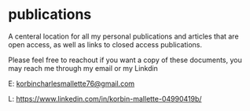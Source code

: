 # publications
A centeral location for all my personal publications and articles that are open access, as well as links to closed access publications. 

Please feel free to reachout if you want a copy of these documents, you may reach me through my email or my Linkdin

E: korbincharlesmallette76@gmail.com

L: https://www.linkedin.com/in/korbin-mallette-04990419b/
